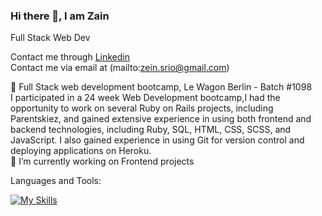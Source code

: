 ### Hi there 👋, I am Zain
Full Stack Web Dev <br>

 

Contact me through [Linkedin](https://www.linkedin.com/in/zain-srio) <br>
 Contact me via email at (mailto:zein.srio@gmail.com)



🌱 Full Stack web development bootcamp, Le Wagon Berlin - Batch #1098<br>
I participated in a 24 week Web Development bootcamp,I had the opportunity to work on several Ruby on Rails projects, including Parentskiez, and gained extensive experience in using both frontend and backend technologies, including Ruby, SQL, HTML, CSS, SCSS, and JavaScript. I also gained experience in using Git for version control and deploying applications on Heroku.<br>
🔭 I’m currently working on Frontend projects

Languages and Tools:<br>

[![My Skills](https://skillicons.dev/icons?i=rails,js,heroku,html,css,ruby,postgres,figma,bootstrap)](https://skillicons.dev)

<!--
**zein1234/zein1234** is a ✨ _special_ ✨ repository because its `README.md` (this file) appears on your GitHub profile.

Here are some ideas to get you started:

- 🔭 I’m currently working on ...
- 🌱 I’m currently learning ...
- 👯 I’m looking to collaborate on ...
- 🤔 I’m looking for help with ...
- 💬 Ask me about ...
- 📫 How to reach me: ...
- 😄 Pronouns: ...
- ⚡ Fun fact: ...
-->
